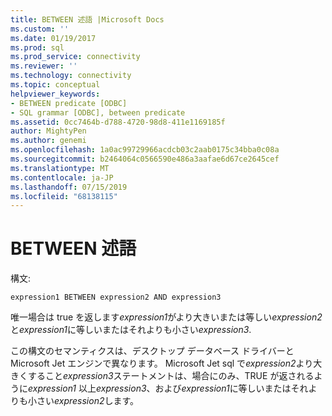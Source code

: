 ```yaml
---
title: BETWEEN 述語 |Microsoft Docs
ms.custom: ''
ms.date: 01/19/2017
ms.prod: sql
ms.prod_service: connectivity
ms.reviewer: ''
ms.technology: connectivity
ms.topic: conceptual
helpviewer_keywords:
- BETWEEN predicate [ODBC]
- SQL grammar [ODBC], between predicate
ms.assetid: 0cc7464b-d788-4720-98d8-411e1169185f
author: MightyPen
ms.author: genemi
ms.openlocfilehash: 1a0ac99729966acdcb03c2aab0175c34bba0c08a
ms.sourcegitcommit: b2464064c0566590e486a3aafae6d67ce2645cef
ms.translationtype: MT
ms.contentlocale: ja-JP
ms.lasthandoff: 07/15/2019
ms.locfileid: "68138115"
---
```

# <a name="between-predicate"></a>BETWEEN 述語
構文:  
  
```  
expression1 BETWEEN expression2 AND expression3  
```  
  
 唯一場合は true を返します*expression1*がより大きいまたは等しい*expression2*と*expression1*に等しいまたはそれよりも小さい*expression3*.  
  
 この構文のセマンティクスは、デスクトップ データベース ドライバーと Microsoft Jet エンジンで異なります。 Microsoft Jet sql で*expression2*より大きくすること*expression3*ステートメントは、場合にのみ、TRUE が返されるように*expression1* 以上*expression3*、および*expression1*に等しいまたはそれよりも小さい*expression2*します。
